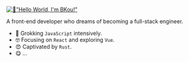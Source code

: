 [![👋"Hello World, I'm BKou!"](https://readme-typing-svg.herokuapp.com?font=Fira+Code&weight=500&duration=3000&pause=1000&color=FF69B4&width=435&lines=%F0%9F%91%8B%22Hello+World%2C+I'm+BKou!%22)](https://koubenming.com)

A front-end developer who dreams of becoming a full-stack engineer.

- 🤔 Grokking `JavaScript` intensively.
- 🤓 Focusing on `React` and exploring `Vue`.
- 😍 Captivated by `Rust`.
- 😋 ...
